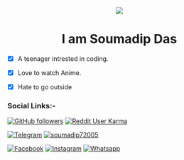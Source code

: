 <p align="center">
  <img src="Assets/readme.gif">
</p>

<!--
How to make this gif?
Easiest way:-

I made mine with https://bit.ly/GitPro07
Then i recorded my screen with OBS..
Now copy that file to android/iOS and convert to gif with any video tool. (I used inshot)
-->

<h1 align="center">
<b>I am Soumadip Das</b>
</h1>
 
- [x] A teenager intrested in coding.
- [x] Love to watch Anime. 
- [x] Hate to go outside 



### Social Links:-
<div align="left">

[![GitHub followers](https://img.shields.io/github/followers/soymadip?label=Soymadip&style=social)](https://github.com/soymadip) [![Reddit User Karma](https://aleen42.github.io/badges/src/reddit.svg)](https://www.reddit.com/user/AnonymousYT-)

[![Telegram](https://img.shields.io/badge/Telegram-2CA5E0?style=for-the-badge&logo=telegram&logoColor=white)](https://telegram.me/anonymous7205) [![soumadip72005](https://img.shields.io/badge/Twitter-1DA1F2?style=for-the-badge&logo=twitter&logoColor=white)](https://twitter.com/soumadip72005)

[![Facebook](https://img.shields.io/badge/Facebook-1877F2?style=for-the-badge&logo=facebook&logoColor=white)](https://www.facebook.com/soumadipsd) [![Instagram](https://img.shields.io/badge/Instagram-E4405F?style=for-the-badge&logo=instagram&logoColor=white)](https://instagram.com/soumadipsd) [![Whatsapp](https://img.shields.io/badge/WhatsApp-25D366?style=for-the-badge&logo=whatsapp&logoColor=white)](https://w.me/916291856451) 



